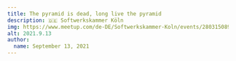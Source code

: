 ```yaml
---
title: The pyramid is dead, long live the pyramid
description: 🇩🇪 Softwerkskammer Köln
img: https://www.meetup.com/de-DE/Softwerkskammer-Koln/events/280315089/
alt: 2021.9.13
author:
  name: September 13, 2021
---
```

